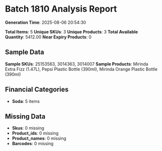 # Batch 1810 Analysis Report

**Generation Time**: 2025-08-06 20:54:30

**Total Items**: 5
**Unique SKUs**: 3
**Unique Products**: 3
**Total Available Quantity**: 5412.00
**Near Expiry Products**: 0

## Sample Data
**Sample SKUs**: 25153563, 3014363, 3014007
**Sample Products**: Mirinda Extra Fizz (1.47L), Pepsi Plastic Bottle (390ml), Mirinda Orange Plastic Bottle (390ml)

## Financial Categories
- **Soda**: 5 items

## Missing Data
- **Skus**: 0 missing
- **Product_ids**: 0 missing
- **Product_names**: 0 missing
- **Barcodes**: 0 missing
